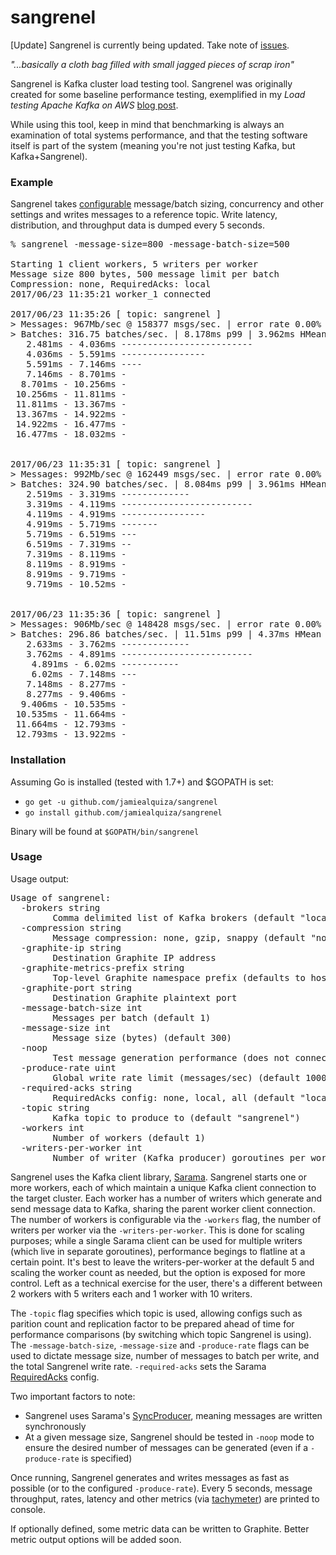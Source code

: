sangrenel
=========

[Update] Sangrenel is currently being updated. Take note of [issues](https://github.com/jamiealquiza/sangrenel/issues).

*"...basically a cloth bag filled with small jagged pieces of scrap iron"*

Sangrenel is Kafka cluster load testing tool. Sangrenel was originally created for some baseline performance testing, exemplified in my *Load testing Apache Kafka on AWS* [blog post](https://grey-boundary.io/load-testing-apache-kafka-on-aws/).

While using this tool, keep in mind that benchmarking is always an examination of total systems performance, and that the testing software itself is part of the system (meaning you're not just testing Kafka, but Kafka+Sangrenel).

### Example

Sangrenel takes [configurable](https://github.com/jamiealquiza/sangrenel#usage) message/batch sizing, concurrency and other settings and writes messages to a reference topic. Write latency, distribution, and throughput data is dumped every 5 seconds. 

<pre>
% sangrenel -message-size=800 -message-batch-size=500

Starting 1 client workers, 5 writers per worker
Message size 800 bytes, 500 message limit per batch
Compression: none, RequiredAcks: local
2017/06/23 11:35:21 worker_1 connected

2017/06/23 11:35:26 [ topic: sangrenel ]
> Messages: 967Mb/sec @ 158377 msgs/sec. | error rate 0.00%
> Batches: 316.75 batches/sec. | 8.178ms p99 | 3.962ms HMean | 2.481ms Min | 18.032ms Max
   2.481ms - 4.036ms -------------------------
   4.036ms - 5.591ms ----------------
   5.591ms - 7.146ms ----
   7.146ms - 8.701ms -
  8.701ms - 10.256ms -
 10.256ms - 11.811ms -
 11.811ms - 13.367ms -
 13.367ms - 14.922ms -
 14.922ms - 16.477ms -
 16.477ms - 18.032ms -


2017/06/23 11:35:31 [ topic: sangrenel ]
> Messages: 992Mb/sec @ 162449 msgs/sec. | error rate 0.00%
> Batches: 324.90 batches/sec. | 8.084ms p99 | 3.961ms HMean | 2.519ms Min | 10.52ms Max
   2.519ms - 3.319ms -------------
   3.319ms - 4.119ms -------------------------
   4.119ms - 4.919ms ----------------
   4.919ms - 5.719ms -------
   5.719ms - 6.519ms ---
   6.519ms - 7.319ms --
   7.319ms - 8.119ms -
   8.119ms - 8.919ms -
   8.919ms - 9.719ms -
   9.719ms - 10.52ms -


2017/06/23 11:35:36 [ topic: sangrenel ]
> Messages: 906Mb/sec @ 148428 msgs/sec. | error rate 0.00%
> Batches: 296.86 batches/sec. | 11.51ms p99 | 4.37ms HMean | 2.633ms Min | 13.922ms Max
   2.633ms - 3.762ms -------------
   3.762ms - 4.891ms -------------------------
    4.891ms - 6.02ms -----------
    6.02ms - 7.148ms ---
   7.148ms - 8.277ms -
   8.277ms - 9.406ms -
  9.406ms - 10.535ms -
 10.535ms - 11.664ms -
 11.664ms - 12.793ms -
 12.793ms - 13.922ms -
</pre>

### Installation

Assuming Go is installed (tested with 1.7+) and $GOPATH is set:

- `go get -u github.com/jamiealquiza/sangrenel`
- `go install github.com/jamiealquiza/sangrenel`

Binary will be found at `$GOPATH/bin/sangrenel`

### Usage

Usage output:
<pre>
Usage of sangrenel:
  -brokers string
        Comma delimited list of Kafka brokers (default "localhost:9092")
  -compression string
        Message compression: none, gzip, snappy (default "none")
  -graphite-ip string
        Destination Graphite IP address
  -graphite-metrics-prefix string
        Top-level Graphite namespace prefix (defaults to hostname) (default "ja.local")
  -graphite-port string
        Destination Graphite plaintext port
  -message-batch-size int
        Messages per batch (default 1)
  -message-size int
        Message size (bytes) (default 300)
  -noop
        Test message generation performance (does not connect to Kafka)
  -produce-rate uint
        Global write rate limit (messages/sec) (default 100000000)
  -required-acks string
        RequiredAcks config: none, local, all (default "local")
  -topic string
        Kafka topic to produce to (default "sangrenel")
  -workers int
        Number of workers (default 1)
  -writers-per-worker int
        Number of writer (Kafka producer) goroutines per worker (default 5)
</pre>

Sangrenel uses the Kafka client library, [Sarama](https://github.com/Shopify/sarama). Sangrenel starts one or more workers, each of which maintain a unique Kafka client connection to the target cluster. Each worker has a number of writers which generate and send message data to Kafka, sharing the parent worker client connection. The number of workers is configurable via the `-workers` flag, the number of writers per worker via the `-writers-per-worker`. This is done for scaling purposes; while a single Sarama client can be used for multiple writers (which live in separate goroutines), performance begings to flatline at a certain point. It's best to leave the writers-per-worker at the default 5 and scaling the worker count as needed, but the option is exposed for more control. Left as a technical exercise for the user, there's a different between 2 workers with 5 writers each and 1 worker with 10 writers.

The `-topic` flag specifies which topic is used, allowing configs such as parition count and replication factor to be prepared ahead of time for performance comparisons (by switching which topic Sangrenel is using). The `-message-batch-size`, `-message-size` and `-produce-rate` flags can be used to dictate message size, number of messages to batch per write, and the total Sangrenel write rate.  `-required-acks` sets the Sarama [RequiredAcks](https://godoc.org/github.com/Shopify/sarama#RequiredAcks) config.

Two important factors to note:
- Sangrenel uses Sarama's [SyncProducer](https://godoc.org/github.com/Shopify/sarama#SyncProducer), meaning messages are written synchronously
- At a given message size, Sangrenel should be tested in `-noop` mode to ensure the desired number of messages can be generated (even if a `-produce-rate` is specified)

Once running, Sangrenel generates and writes messages as fast as possible (or to the configured `-produce-rate`). Every 5 seconds, message throughput, rates, latency and other metrics (via [tachymeter](https://github.com/jamiealquiza/tachymeter)) are printed to console.

If optionally defined, some metric data can be written to Graphite. Better metric output options will be added soon.

